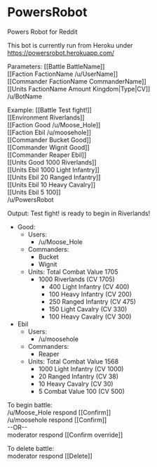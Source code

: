 # PowersRobot
Powers Robot for Reddit

This bot is currently run from Heroku under https://powersrobot.herokuapp.com/


Parameters:
[[Battle BattleName]]  
[[Faction FactionName /u/UserName]]  
[[Commander FactionName CommanderName]]  
[[Units FactionName Amount Kingdom|Type|CV]]  
/u/BotName

Example:
[[Battle Test fight!]]  
[[Environment Riverlands]]  
[[Faction Good /u/Moose_Hole]]  
[[Faction Ebil /u/moosehole]]  
[[Commander Bucket Good]]  
[[Commander Wignit Good]]  
[[Commander Reaper Ebil]]  
[[Units Good 1000 Riverlands]]  
[[Units Ebil 1000 Light Infantry]]  
[[Units Ebil 20 Ranged Infantry]]  
[[Units Ebil 10 Heavy Cavalry]]  
[[Units Ebil 5 100]]  
/u/PowersRobot

Output:
Test fight! is ready to begin in Riverlands!  
* Good:  
    * Users:  
        * /u/Moose_Hole  
    * Commanders:  
        * Bucket  
        * Wignit  
    * Units:  Total Combat Value 1705  
        * 1000 Riverlands (CV 1705)  
            * 400 Light Infantry (CV 400)  
            * 100 Heavy Infantry (CV 200)  
            * 250 Ranged Infantry (CV 475)  
            * 150 Light Cavalry (CV 330)  
            * 100 Heavy Cavalry (CV 300)  
* Ebil  
    * Users:  
        * /u/moosehole  
    * Commanders:  
        * Reaper  
    * Units: Total Combat Value 1568  
        * 1000 Light Infantry (CV 1000)  
        * 20 Ranged Infantry (CV 38)  
        * 10 Heavy Cavalry (CV 30)  
        * 5 Combat Value 100 (CV 500)  

To begin battle:  
/u/Moose_Hole respond [[Confirm]]  
/u/moosehole respond [[Confirm]]  
--OR--  
moderator respond [[Confirm override]]  

To delete battle:  
moderator respond [[Delete]]  
